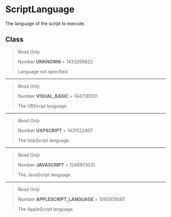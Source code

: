 # ScriptLanguage
The language of the script to execute.

## Class
> *Read Only* 
> 
> Number **UNKNOWN** = 1433299822
> 
> Language not specified.
*** 
> *Read Only* 
> 
> Number **VISUAL_BASIC** = 1447185511
> 
> The VBScript language.
*** 
> *Read Only* 
> 
> Number **UXPSCRIPT** = 1431522407
> 
> The UxpScript language.
*** 
> *Read Only* 
> 
> Number **JAVASCRIPT** = 1246973031
> 
> The JavaScript language.
*** 
> *Read Only* 
> 
> Number **APPLESCRIPT_LANGUAGE** = 1095978087
> 
> The AppleScript language.
